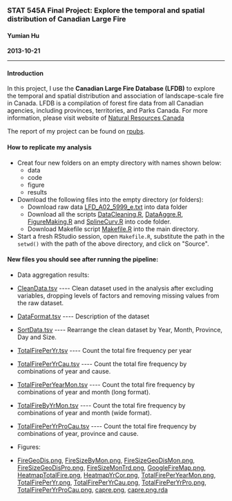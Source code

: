 ### STAT 545A Final Project: Explore the temporal and spatial distribution of Canadian Large Fire
#### Yumian Hu
__2013-10-21__

-------------------------------------------------------------------------------------------------------------
#### Introduction
In this project, I use the **Canadian Large Fire Database (LFDB)** to explore the temporal and spatial distribution 
and association of landscape-scale fire in Canada. LFDB is a compilation of forest fire data from all Canadian agencies, 
including provinces, territories, and Parks Canada. For more information, please visit website of 
[Natural Resources Canada](http://cwfis.cfs.nrcan.gc.ca/en_CA/lfdb)

The report of my project can be found on [rpubs](http://rpubs.com/smilecat/stat545a-2013-hw06_hu-yum).

#### How to replicate my analysis
* Creat four new folders on an empty directory with names shown below:
  * data
  * code
  * figure
  * results
* Download the following files into the empty directory (or folders):
  * Download raw data [LFD_A02_5999_e.txt](https://github.com/smilecat/stat545a-2013-hw06_hu-yum/blob/master/data/LFD_A02_5999_e.txt) 
into data folder
  * Download all the scripts [DataCleaning.R](https://github.com/smilecat/stat545a-2013-hw06_hu-yum/blob/master/code/DataCleaning.R), 
[DataAggre.R](https://github.com/smilecat/stat545a-2013-hw06_hu-yum/blob/master/code/DataAggre.R), 
[FigureMaking.R](https://github.com/smilecat/stat545a-2013-hw06_hu-yum/blob/master/code/FigureMaking.R) and 
[SplineCurv.R](https://github.com/smilecat/stat545a-2013-hw06_hu-yum/blob/master/code/SplineCurv.R) into code folder.
  * Download Makefile script [Makefile.R](https://github.com/smilecat/stat545a-2013-hw06_hu-yum/blob/master/Makefile.R) into 
the main directory.
* Start a fresh RStudio session, open `Makefile.R`, substitute the path in the `setwd()` with the path of the above directory,
and click on "Source".

#### New files you should see after running the pipeline:
*  Data aggregation results: 
  * [CleanData.tsv](https://github.com/smilecat/stat545a-2013-hw06_hu-yum/blob/master/data/CleanData.tsv)
 ---- Clean dataset used in the analysis after excluding variables, dropping levels of factors and removing missing values from the raw dataset.
  * [DataFormat.tsv](https://github.com/smilecat/stat545a-2013-hw06_hu-yum/blob/master/result/DataFormat.tsv)
 ---- Description of the dataset 
  * [SortData.tsv](https://github.com/smilecat/stat545a-2013-hw06_hu-yum/blob/master/data/SortData.tsv)
 ---- Rearrange the clean dataset by Year, Month, Province, Day and Size.
  * [TotalFirePerYr.tsv](https://github.com/smilecat/stat545a-2013-hw06_hu-yum/blob/master/data/TotalFirePerYr.tsv)
 ---- Count the total fire frequency per year
  * [TotalFirePerYrCau.tsv](https://github.com/smilecat/stat545a-2013-hw06_hu-yum/blob/master/data/TotalFirePerYrCau.tsv)
 ---- Count the total fire frequency by combinations of year and cause.
  * [TotalFirePerYearMon.tsv](https://github.com/smilecat/stat545a-2013-hw06_hu-yum/blob/master/data/TotalFirePerYearMon.tsv)
 ---- Count the total fire frequency by combinations of year and month (long format).
  * [TotalFireByYrMon.tsv](https://github.com/smilecat/stat545a-2013-hw06_hu-yum/blob/master/data/TotalFireByYrMon.tsv)
 ---- Count the total fire frequency by combinations of year and month (wide format).
  * [TotalFirePerYrProCau.tsv](https://github.com/smilecat/stat545a-2013-hw06_hu-yum/blob/master/data/TotalFirePerYrProCau.tsv.tsv)
 ---- Count the total fire frequency by combinations of year, province and cause.

*  Figures:
  * [FireGeoDis.png](https://github.com/smilecat/stat545a-2013-hw06_hu-yum/blob/master/figure/FireGeoDis.png), 
[FireSizeByMon.png](https://github.com/smilecat/stat545a-2013-hw06_hu-yum/blob/master/figure/FireSizeByMon.png), 
[FireSizeGeoDisMon.png](https://github.com/smilecat/stat545a-2013-hw06_hu-yum/blob/master/figure/FireSizeGeoDisMon.png), 
[FireSizeGeoDisPro.png](https://github.com/smilecat/stat545a-2013-hw06_hu-yum/blob/master/figure/FireSizeGeoDisPro.png), 
[FireSizeMonTrd.png](https://github.com/smilecat/stat545a-2013-hw06_hu-yum/blob/master/figure/FireSizeMonTrd.png), 
[GoogleFireMap.png](https://github.com/smilecat/stat545a-2013-hw06_hu-yum/blob/master/figure/GoogleFireMap.png), 
[HeatmapTotalFire.png](https://github.com/smilecat/stat545a-2013-hw06_hu-yum/blob/master/figure/HeatmapTotalFire.png), 
[HeatmapYrCor.png](https://github.com/smilecat/stat545a-2013-hw06_hu-yum/blob/master/figure/HeatmapYrCor.png), 
[TotalFirePerYearMon.png](https://github.com/smilecat/stat545a-2013-hw06_hu-yum/blob/master/figure/TotalFirePerYearMon.png), 
[TotalFirePerYr.png](https://github.com/smilecat/stat545a-2013-hw06_hu-yum/blob/master/figure/TotalFirePerYr.png), 
[TotalFirePerYrCau.png](https://github.com/smilecat/stat545a-2013-hw06_hu-yum/blob/master/figure/TotalFirePerYrCau.png), 
[TotalFirePerYrPro.png](https://github.com/smilecat/stat545a-2013-hw06_hu-yum/blob/master/figure/TotalFirePerYrPro.png), 
[TotalFirePerYrProCau.png](https://github.com/smilecat/stat545a-2013-hw06_hu-yum/blob/master/figure/TotalFirePerYrProCau.png), 
[capre.png](https://github.com/smilecat/stat545a-2013-hw06_hu-yum/blob/master/figure/capre.png), 
[capre.png.rda](https://github.com/smilecat/stat545a-2013-hw06_hu-yum/blob/master/figure/capre.png.rda)
